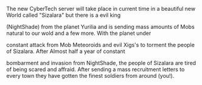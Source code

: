 The new CyberTech server will take place in current time in a beautiful new World called "Sizalara" but there is a evil king

(NightShade) from the planet Yurilia and is sending mass amounts of Mobs natural to our wold and a few more. With the planet under 

constant attack from Mob Meteoroids and evil Xigs's to torment the people of Sizalara. After Almost half a year of constant 

bombarment and invasion from NightShade, the people of Sizalara are tired of being scared and affraid. After sending a mass recruitment letters to every town they have gotten the finest soldiers from around (you!).